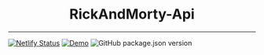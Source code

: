 <h1 align="center">RickAndMorty-Api</h1>

---
[![Netlify Status](https://api.netlify.com/api/v1/badges/ee11e7c6-3180-4fde-ba95-1a8d36a7e458/deploy-status)](https://app.netlify.com/sites/storied-hamster-431b42/deploys) [![Demo](https://img.shields.io/badge/Demo-RickAndMorty--Api-green)](https://rickandmorty-jatc.netlify.app) ![GitHub package.json version](https://img.shields.io/github/package-json/v/JairTorres1003/RickAndMorty-Api)
